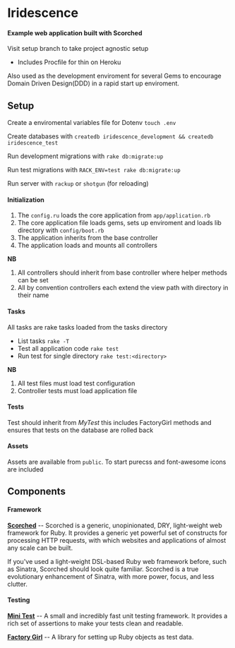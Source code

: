 Iridescence
===========

#### Example web application built with Scorched
Visit setup branch to take project agnostic setup

- Includes Procfile for thin on Heroku

Also used as the development enviroment for several Gems to encourage Domain Driven Design(DDD) in a rapid start up enviroment.

## Setup
Create a enviromental variables file for Dotenv `touch .env`

Create databases with `createdb iridescence_development && createdb iridescence_test`

Run development migrations with `rake db:migrate:up`

Run test migrations with `RACK_ENV=test rake db:migrate:up`

Run server with `rackup` or `shotgun` (for reloading)

#### Initialization
1. The `config.ru` loads the core application from `app/application.rb`
2. The core application file loads gems, sets up enviroment and loads lib directory with `config/boot.rb`
3. The application inherits from the base controller
4. The application loads and mounts all controllers

**NB**
1. All controllers should inherit from base controller where helper methods can be set
2. All by convention controllers each extend the view path with directory in their name

#### Tasks
All tasks are rake tasks loaded from the tasks directory

- List tasks `rake -T`
- Test all application code `rake test`
- Run test for single directory `rake test:<directory>`

**NB**
1. All test files must load test configuration
2. Controller tests must load application file

#### Tests
Test should inherit from *MyTest* this includes FactoryGirl methods and ensures that tests on the database are rolled back

#### Assets
Assets are available from `public`. To start purecss and font-awesome icons are included

## Components

#### Framework

**[Scorched](http://scorchedrb.com/)** -- Scorched is a generic, unopinionated, DRY, light-weight web framework for Ruby. It provides a generic yet powerful set of constructs for processing HTTP requests, with which websites and applications of almost any scale can be built.

If you've used a light-weight DSL-based Ruby web framework before, such as Sinatra, Scorched should look quite familiar. Scorched is a true evolutionary enhancement of Sinatra, with more power, focus, and less clutter.

#### Testing
**[Mini Test](https://github.com/seattlerb/minitest)** -- A small and incredibly fast unit testing framework.
It provides a rich set of assertions to make your tests clean and
readable.

**[Factory Girl](https://github.com/thoughtbot/factory_girl)** -- A library for setting up Ruby objects as test data.
